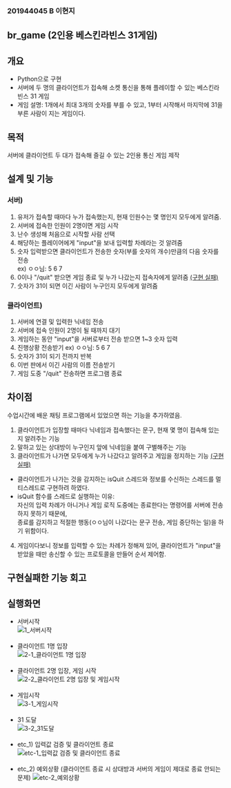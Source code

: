 ### 201944045 B 이현지
## br_game (2인용 베스킨라빈스 31게임)

## 개요
- Python으로 구현
- 서버에 두 명의 클라이언트가 접속해 소켓 통신을 통해 플레이할 수 있는 베스킨라빈스 31 게임
- 게임 설명: 1개에서 최대 3개의 숫자를 부를 수 있고, 1부터 시작해서 마지막에 31을 부른 사람이 지는 게임이다.

## 목적
서버에 클라이언트 두 대가 접속해 즐길 수 있는 2인용 통신 게임 제작

## 설계 및 기능
### 서버)
1. 유저가 접속할 때마다 누가 접속했는지, 현재 인원수는 몇 명인지 모두에게 알려줌.
2. 서버에 접속한 인원이 2명이면 게임 시작
3. 난수 생성해 처음으로 시작할 사람 선택
4. 해당하는 플레이어에게 "input"을 보내 입력할 차례라는 것 알려줌
5. 숫자 입력받으면 클라이언트가 전송한 숫자(부를 숫자의 개수)만큼의 다음 숫자를 전송<br> ex) ㅇㅇ님: 5 6 7
7. 0이나 "/quit" 받으면 게임 종료 및 누가 나갔는지 접속자에게 알려줌 [(구현 실패)](#구현실패한-기능-회고)
8. 숫자가 31이 되면 이긴 사람이 누구인지 모두에게 알려줌

### 클라이언트)
1. 서버에 연결 및 입력한 닉네임 전송
2. 서버에 접속 인원이 2명이 될 때까지 대기
3. 게임하는 동안 "input"을 서버로부터 전송 받으면 1~3 숫자 입력
4. 진행상황 전송받기 ex) ㅇㅇ님: 5 6 7
5. 숫자가 31이 되기 전까지 반복
6. 이번 판에서 이긴 사람의 이름 전송받기
7. 게임 도중 "/quit" 전송하면 프로그램 종료

## 차이점
수업시간에 배운 채팅 프로그램에서 있었으면 하는 기능을 추가하였음.
1.  클라이언트가 입장할 때마다 닉네임과 접속했다는 문구, 현재 몇 명이 접속해 있는지 알려주는 기능
2.  말하고 있는 상대방이 누구인지 앞에 닉네임을 붙여 구별해주는 기능
3. 클라이언트가 나가면 모두에게 누가 나갔다고 알려주고 게임을 정지하는 기능 [(구현 실패)](#구현실패한-기능-회고)

- 클라이언트가 나가는 것을 감지하는 isQuit 스레드와 정보를 수신하는 스레드를 멀티스레드로 구현하려 하였다.
- isQuit 함수를 스레드로 실행하는 이유:
<br>자신의 입력 차례가 아니거나 게임 로직 도중에는 종료한다는 명령어를 서버에 전송하지 못하기 때문에,<br>
종료를 감지하고 적절한 행동(ㅇㅇ님이 나갔다는 문구 전송, 게임 중단하는 일)을 하기 위함이다.
4. 게임이다보니 정보를 입력할 수 있는 차례가 정해져 있어, 클라이언트가 "input"을 받았을 때만 송신할 수 있는 프로토콜을 만들어 순서 제어함.

## 구현실패한 기능 회고


## 실행화면
- 서버시작<br>
![1_서버시작](https://user-images.githubusercontent.com/71175587/122372153-68cbcf80-cf9b-11eb-962b-07e88dc5d34d.png)
<br><br>
- 클라이언트 1명 입장<br>
![2-1_클라이언트 1명 입장](https://user-images.githubusercontent.com/71175587/122372373-94e75080-cf9b-11eb-9aca-d587ee121e5c.png)
<br><br>
- 클라이언트 2명 입장, 게임 시작<br>
![2-2_클라이언트 2명 입장 및 게임시작](https://user-images.githubusercontent.com/71175587/122372539-b6483c80-cf9b-11eb-9af1-21569b1fa6ac.png)
<br><br>
- 게임시작<br>
![3-1_게임시작](https://user-images.githubusercontent.com/71175587/122372569-be07e100-cf9b-11eb-98ca-0062dd82f81b.png)
<br><br>
- 31 도달<br>
![3-2_31도달](https://user-images.githubusercontent.com/71175587/122372728-e1329080-cf9b-11eb-8ef9-9e20cad2c51b.png)
<br><br>
- etc_1) 입력값 검증 및 클라이언트 종료<br>
![etc-1_입력값 검증 및 클라이언트 종료](https://user-images.githubusercontent.com/71175587/122372857-fb6c6e80-cf9b-11eb-8fd4-81c71815f600.png)
<br><br>
- etc_2) 예외상황 (클라이언트 종료 시 상대방과 서버의 게임이 제대로 종료 안되는 문제)
![etc-2_예외상황](https://user-images.githubusercontent.com/71175587/122372930-0921f400-cf9c-11eb-8c0d-6ff4f9b3b788.png)





